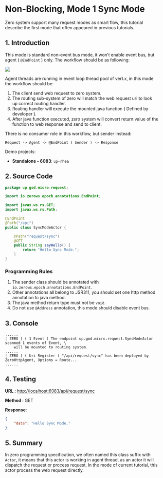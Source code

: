 # Non-Blocking, Mode 1 Sync Mode

Zero system support many request modes as smart flow, this tutorial describe the first mode that often appeared in
previous tutorials.

## 1. Introduction

This mode is standard non-event bus mode, it won't enable event bus, but agent \( `@EndPoint` \) only. The workflow
should be as following:

![](/doc/image/request-mode1.png)

Agent threads are running in event loop thread pool of vert.x, in this mode the workflow should be:

1. The client send web request to zero system.
2. The routing sub-system of zero will match the web request uri to look up correct routing handler.
3. Routing handler will execute the mounted java function \( Defined by developer \).
4. After java function executed, zero system will convert return value of the function to web response and send to
   client.

There is no consumer role in this workflow, but sender instead:

```
Request -> Agent -> @EndPoint ( Sender ) -> Response
```

Demo projects:

* **Standalone - 6083**: `up-rhea`

## 2. Source Code

```java
package up.god.micro.request;

import io.zerows.epoch.annotations.EndPoint;

import javax.ws.rs.GET;
import javax.ws.rs.Path;

@EndPoint
@Path("/api")
public class SyncModeActor {

    @Path("request/sync")
    @GET
    public String sayHello() {
        return "Hello Sync Mode.";
    }
}
```

### Programming Rules

1. The sender class should be annotated with `io.zerows.epoch.annotations.EndPoint`.
2. Other annotations all belong to JSR311, you should set one http method annotation to java method.
3. The java method return type must not be `void`.
4. Do not use `@Address` annotation, this mode should disable event bus.

## 3. Console

```shell
......
[ ZERO ] ( 1 Event ) The endpoint up.god.micro.request.SyncModeActor scanned 1 events of Event, \
    will be mounted to routing system.
......
[ ZERO ] ( Uri Register ) "/api/request/sync" has been deployed by ZeroHttpAgent, Options = Route...
......
```

## 4. Testing

**URL** : [http://localhost:6083/api/request/sync](http://localhost:6083/api/request/sync)

**Method** : GET

**Response**:

```json
{
    "data": "Hello Sync Mode."
}
```

## 5. Summary

In zero programming specification, we often named this class suffix with `Actor`, it means that this actor is working in
agent thread, as an actor it will dispatch the request or process request. In the mode of current tutorial, this actor
process the web request directly.

